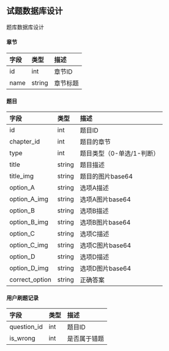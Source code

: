 ## 试题数据库设计

题库数据库设计

#### 章节

| 字段 | 类型   | 描述     |
|:-----|:-------|:---------|
| id   | int    | 章节ID   |
| name | string | 章节标题 |

#### 题目


| 字段           | 类型   | 描述                      |
|:---------------|:-------|:--------------------------|
| id             | int    | 题目ID                    |
| chapter_id     | int    | 题目的章节                |
| type           | int    | 题目类型（0-单选/1-判断） |
| title          | string | 题目描述                  |
| title_img      | string | 题目的图片base64          |
| option_A       | string | 选项A描述                 |
| option_A_img   | string | 选项A图片base64           |
| option_B       | string | 选项B描述                 |
| option_B_img   | string | 选项B图片base64           |
| option_C       | string | 选项C描述                 |
| option_C_img   | string | 选项C图片base64           |
| option_D       | string | 选项D描述                 |
| option_D_img   | string | 选项D图片base64           |
| correct_option | string | 正确答案                  |


#### 用户刷题记录

| 字段        | 类型 | 描述               |
|:------------|:-----|:-------------------|
| question_id | int  | 题目ID             |
| is_wrong    | int  | 是否属于错题       |

